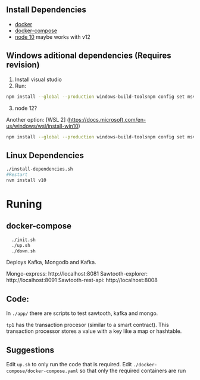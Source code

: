## Install Dependencies
* [docker](https://docs.docker.com/engine/install/ubuntu/)
* [docker-compose](https://docs.docker.com/compose/install/)
* [node 10](https://nodejs.org/en/download/) maybe works with v12


## Windows aditional dependencies (Requires revision)

1) Install visual studio
2) Run:
```bash
npm install --global --production windows-build-toolsnpm config set msvs_version 2017 --global
```

3) node 12?

Another option:
[WSL 2]
(https://docs.microsoft.com/en-us/windows/wsl/install-win10)

```bash
npm install --global --production windows-build-toolsnpm config set msvs_version 2015 --global
```

## Linux Dependencies

```bash
./install-dependencies.sh
#Restart
nvm install v10

```

# Runing

## docker-compose

```bash
  ./init.sh
  ./up.sh
  ./down.sh
```

Deploys Kafka, Mongodb and Kafka.

Mongo-express: http://localhost:8081
Sawtooth-explorer: http://localhost:8091
Sawtooth-rest-api: http://localhost:8008


## Code:
In `./app/` there are scripts to test sawtooth, kafka and mongo.

`tp1` has the transaction procesor (similar to a smart contract). This transaction processor stores a value with a key like a map or hashtable.

## Suggestions
Edit `up.sh` to only run the code that is required.
Edit `./docker-compose/docker-compose.yaml` so that only the required containers are run
